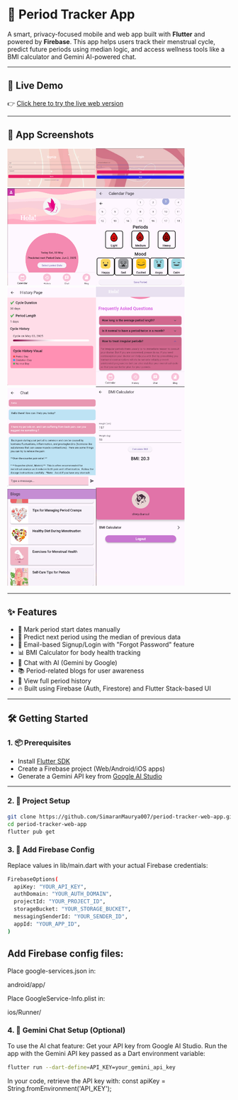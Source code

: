 # 🌸 Period Tracker App

A smart, privacy-focused mobile and web app built with **Flutter** and powered by **Firebase**. This app helps users track their menstrual cycle, predict future periods using median logic, and access wellness tools like a BMI calculator and Gemini AI-powered chat.

---

## 🔗 Live Demo

👉 [Click here to try the live web version](https://my-firebase-project-62f59.web.app/)  

---

## 📸 App Screenshots
<img src="screenshots/signUp Page.png" width="200"/><img src="screenshots/login_page.png" width="200"/>
<img src="screenshots/Home_Page.png" width="200"/><img src="screenshots/select_date&mood.png" width="200"/>
<img src="screenshots/History_Page.png" width="200"/><img src="screenshots/FAQ.png" width="200"/>
<img src="screenshots/AI chat.png" width="200"/><img src="screenshots/bmi_calculator.png" width="200"/>
<img src="screenshots/Blogs.png" width="200"/><img src="screenshots/account.png" width="200"/>

---

## ✨ Features

- 📅 Mark period start dates manually
- 🔮 Predict next period using the median of previous data
- 🔐 Email-based Signup/Login with "Forgot Password" feature
- 📊 BMI Calculator for body health tracking
- 🧠 Chat with AI (Gemini by Google)
- 📚 Period-related blogs for user awareness
- 🧾 View full period history
- 🔥 Built using Firebase (Auth, Firestore) and Flutter Stack-based UI

---

## 🛠️ Getting Started

### 1. 📦 Prerequisites

- Install [Flutter SDK](https://docs.flutter.dev/get-started/install)
- Create a Firebase project (Web/Android/iOS apps)
- Generate a Gemini API key from [Google AI Studio](https://aistudio.google.com/app/apikey)

---

### 2. 🔧 Project Setup

```bash
git clone https://github.com/SimaranMaurya007/period-tracker-web-app.git
cd period-tracker-web-app
flutter pub get
```
### 3. 🔐 Add Firebase Config
Replace values in lib/main.dart with your actual Firebase credentials:
```bash
FirebaseOptions(
  apiKey: "YOUR_API_KEY",
  authDomain: "YOUR_AUTH_DOMAIN",
  projectId: "YOUR_PROJECT_ID",
  storageBucket: "YOUR_STORAGE_BUCKET",
  messagingSenderId: "YOUR_SENDER_ID",
  appId: "YOUR_APP_ID",
)
```
## Add Firebase config files:

Place google-services.json in:

android/app/

Place GoogleService-Info.plist in:

ios/Runner/

### 4. 🧠 Gemini Chat Setup (Optional)
To use the AI chat feature:
Get your API key from Google AI Studio.
Run the app with the Gemini API key passed as a Dart environment variable:
```bash
flutter run --dart-define=API_KEY=your_gemini_api_key
```
In your code, retrieve the API key with:
const apiKey = String.fromEnvironment('API_KEY');
